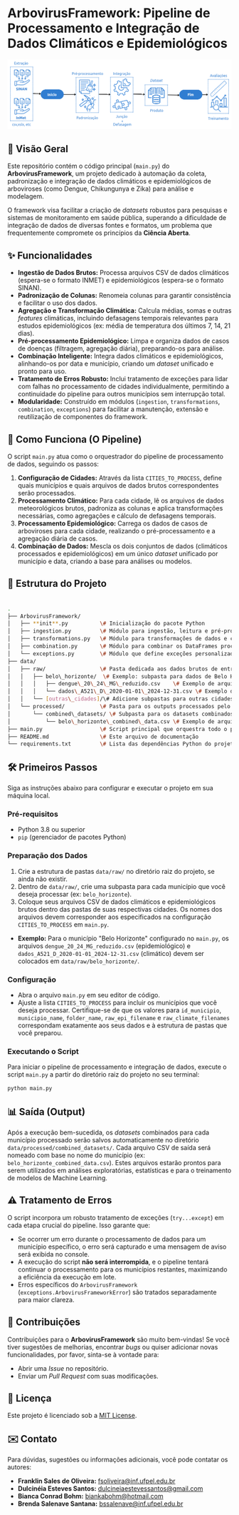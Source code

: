 # ArbovirusFramework: Pipeline de Processamento e Integração de Dados Climáticos e Epidemiológicos

![Capa - pepiline de ligação das funções do Arbovirus](pipelineFramework.png)


## 📄 Visão Geral

Este repositório contém o código principal (`main.py`) do **ArbovirusFramework**, um projeto dedicado à automação da coleta, padronização e integração de dados climáticos e epidemiológicos de arboviroses (como Dengue, Chikungunya e Zika) para análise e modelagem.

O framework visa facilitar a criação de *datasets* robustos para pesquisas e sistemas de monitoramento em saúde pública, superando a dificuldade de integração de dados de diversas fontes e formatos, um problema que frequentemente compromete os princípios da **Ciência Aberta**.

## ✨ Funcionalidades

* **Ingestão de Dados Brutos:** Processa arquivos CSV de dados climáticos (espera-se o formato INMET) e epidemiológicos (espera-se o formato SINAN).
* **Padronização de Colunas:** Renomeia colunas para garantir consistência e facilitar o uso dos dados.
* **Agregação e Transformação Climática:** Calcula médias, somas e outras *features* climáticas, incluindo defasagens temporais relevantes para estudos epidemiológicos (ex: média de temperatura dos últimos 7, 14, 21 dias).
* **Pré-processamento Epidemiológico:** Limpa e organiza dados de casos de doenças (filtragem, agregação diária), preparando-os para análise.
* **Combinação Inteligente:** Integra dados climáticos e epidemiológicos, alinhando-os por data e município, criando um *dataset* unificado e pronto para uso.
* **Tratamento de Erros Robusto:** Inclui tratamento de exceções para lidar com falhas no processamento de cidades individualmente, permitindo a continuidade do pipeline para outros municípios sem interrupção total.
* **Modularidade:** Construído em módulos (`ingestion`, `transformations`, `combination`, `exceptions`) para facilitar a manutenção, extensão e reutilização de componentes do framework.

## 🚀 Como Funciona (O Pipeline)

O script `main.py` atua como o orquestrador do pipeline de processamento de dados, seguindo os passos:

1. **Configuração de Cidades:** Através da lista `CITIES_TO_PROCESS`, define quais municípios e quais arquivos de dados brutos correspondentes serão processados.
2. **Processamento Climático:** Para cada cidade, lê os arquivos de dados meteorológicos brutos, padroniza as colunas e aplica transformações necessárias, como agregações e cálculo de defasagens temporais.
3. **Processamento Epidemiológico:** Carrega os dados de casos de arboviroses para cada cidade, realizando o pré-processamento e a agregação diária de casos.
4. **Combinação de Dados:** Mescla os dois conjuntos de dados (climáticos processados e epidemiológicos) em um único *dataset* unificado por município e data, criando a base para análises ou modelos.

## 📁 Estrutura do Projeto

```bash

.
├── ArbovirusFramework/
│   ├── **init**.py          \# Inicialização do pacote Python
│   ├── ingestion.py         \# Módulo para ingestão, leitura e pré-processamento de dados brutos
│   ├── transformations.py   \# Módulo para transformações de dados e criação de features
│   ├── combination.py       \# Módulo para combinar os DataFrames processados
│   └── exceptions.py        \# Módulo que define exceções personalizadas do framework
├── data/
│   ├── raw/                 \# Pasta dedicada aos dados brutos de entrada
│   │   ├── belo\_horizonte/  \# Exemplo: subpasta para dados de Belo Horizonte
│   │   │   ├── dengue\_20\_24\_MG\_reduzido.csv    \# Exemplo de arquivo epidemiológico bruto
│   │   │   └── dados\_A521\_D\_2020-01-01\_2024-12-31.csv \# Exemplo de arquivo climático bruto (INMET)
│   │   └── [outras\_cidades]/\# Adicione subpastas para outras cidades conforme configurado em main.py
│   └── processed/           \# Pasta para os outputs processados pelo framework
│       └── combined\_datasets/ \# Subpasta para os datasets combinados finais
│           └── belo\_horizonte\_combined\_data.csv \# Exemplo de arquivo de saída combinado
├── main.py                  \# Script principal que orquestra todo o pipeline de processamento
├── README.md                \# Este arquivo de documentação
└── requirements.txt         \# Lista das dependências Python do projeto

````

## 🛠️ Primeiros Passos

Siga as instruções abaixo para configurar e executar o projeto em sua máquina local.

### Pré-requisitos

* Python 3.8 ou superior
* `pip` (gerenciador de pacotes Python)

### Preparação dos Dados

1. Crie a estrutura de pastas `data/raw/` no diretório raiz do projeto, se ainda não existir.
2. Dentro de `data/raw/`, crie uma subpasta para cada município que você deseja processar (ex: `belo_horizonte`).
3. Coloque seus arquivos CSV de dados climáticos e epidemiológicos brutos dentro das pastas de suas respectivas cidades. Os nomes dos arquivos devem corresponder aos especificados na configuração `CITIES_TO_PROCESS` em `main.py`.

* **Exemplo:** Para o município "Belo Horizonte" configurado no `main.py`, os arquivos `dengue_20_24_MG_reduzido.csv` (epidemiológico) e `dados_A521_D_2020-01-01_2024-12-31.csv` (climático) devem ser colocados em `data/raw/belo_horizonte/`.

### Configuração

* Abra o arquivo `main.py` em seu editor de código.
* Ajuste a lista `CITIES_TO_PROCESS` para incluir os municípios que você deseja processar. Certifique-se de que os valores para `id_municipio`, `municipio_name`, `folder_name`, `raw_epi_filename` e `raw_climate_filenames` correspondam exatamente aos seus dados e à estrutura de pastas que você preparou.

### Executando o Script

Para iniciar o pipeline de processamento e integração de dados, execute o script `main.py` a partir do diretório raiz do projeto no seu terminal:

```bash
python main.py
````

## 📊 Saída (Output)

Após a execução bem-sucedida, os *datasets* combinados para cada município processado serão salvos automaticamente no diretório `data/processed/combined_datasets/`. Cada arquivo CSV de saída será nomeado com base no nome do município (ex: `belo_horizonte_combined_data.csv`). Estes arquivos estarão prontos para serem utilizados em análises exploratórias, estatísticas e para o treinamento de modelos de Machine Learning.

## ⚠️ Tratamento de Erros

O script incorpora um robusto tratamento de exceções (`try...except`) em cada etapa crucial do pipeline. Isso garante que:

* Se ocorrer um erro durante o processamento de dados para um município específico, o erro será capturado e uma mensagem de aviso será exibida no console.
* A execução do script **não será interrompida**, e o pipeline tentará continuar o processamento para os municípios restantes, maximizando a eficiência da execução em lote.
* Erros específicos do `ArbovirusFramework` (`exceptions.ArbovirusFrameworkError`) são tratados separadamente para maior clareza.

## 🤝 Contribuições

Contribuições para o **ArbovirusFramework** são muito bem-vindas\! Se você tiver sugestões de melhorias, encontrar *bugs* ou quiser adicionar novas funcionalidades, por favor, sinta-se à vontade para:

* Abrir uma *Issue* no repositório.
* Enviar um *Pull Request* com suas modificações.

## 📄 Licença

Este projeto é licenciado sob a [MIT License](LICENSE.md).


## ✉️ Contato

Para dúvidas, sugestões ou informações adicionais, você pode contatar os autores:

* **Franklin Sales de Oliveira:** [fsoliveira@inf.ufpel.edu.br](mailto:fsoliveira@inf.ufpel.edu.br)
* **Dulcinéia Esteves Santos:** [dulcineiaestevessantos@gmail.com](mailto:dulcineiaestevessantos@gmail.com)
* **Bianca Conrad Bohm:** [biankabohm@hotmail.com](mailto:biankabohm@hotmail.com)
* **Brenda Salenave Santana:** [bssalenave@inf.ufpel.edu.br](mailto:bssalenave@inf.ufpel.edu.br)
